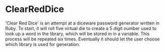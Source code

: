 # ClearRedDice

'Clear Red Dice' is an attempt at a diceware password generator written in Ruby.
To start, it will roll five virtual die to create a 5 digit number used to look up a word in the library, which will be stored in in a variable. This process will be repeated six times. Eventually it should let the user choose which library is used for generation.
